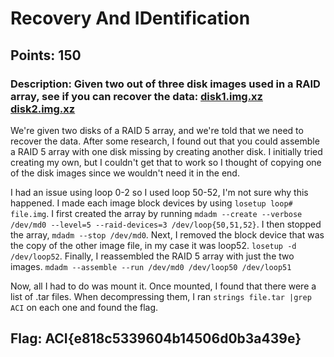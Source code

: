 # **Recovery And IDentification**
## Points: 150
### **Description:** Given two out of three disk images used in a RAID array, see if you can recover the data: [disk1.img.xz](https://challenge.acictf.com/static/aa529854d4314a6ed33825aaae2fe476/disk1.img.xz) [disk2.img.xz](https://challenge.acictf.com/static/aa529854d4314a6ed33825aaae2fe476/disk2.img.xz)

We're given two disks of a RAID 5 array, and we're told that we need to recover the data. After some research, I found out that you could assemble
a RAID 5 array with one disk missing by creating another disk. I initially tried creating my own, but I couldn't get that to work so I thought of 
copying one of the disk images since we wouldn't need it in the end. 

I had an issue using loop 0-2 so I used loop 50-52, I'm not sure why this happened. I made each image block devices by using `losetup loop# file.img`.
I first created the array by running `mdadm --create --verbose /dev/md0 --level=5 --raid-devices=3 /dev/loop{50,51,52}`.
I then stopped the array, `mdadm --stop /dev/md0`. Next, I removed the block device that was the copy of the other image file, in my case it was loop52.
`losetup -d /dev/loop52`. Finally, I reassembled the RAID 5 array with just the two images. `mdadm --assemble --run /dev/md0 /dev/loop50 /dev/loop51`

Now, all I had to do was mount it. Once mounted, I found that there were a list of .tar files. When decompressing them, I ran `strings file.tar |grep ACI` on each one and found the flag.

## **Flag:** ACI{e818c5339604b14506d0b3a439e}
